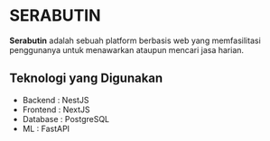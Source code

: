 # SERABUTIN
**Serabutin** adalah sebuah platform berbasis web yang memfasilitasi penggunanya untuk menawarkan ataupun mencari jasa harian.

## Teknologi yang Digunakan
- Backend : NestJS
- Frontend : NextJS
- Database : PostgreSQL
- ML : FastAPI
